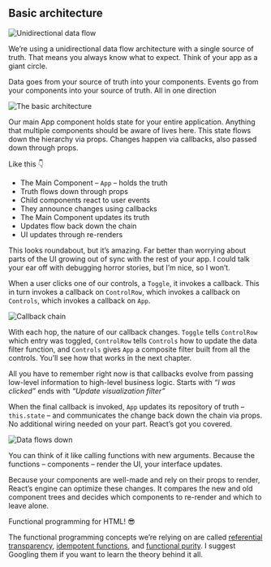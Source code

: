 
## Basic architecture

![Unidirectional data
flow](https://raw.githubusercontent.com/Swizec/react-d3js-es6-ebook/2018-version/manuscript/resources/images/2018/unidirectionalflow.png)

We’re using a unidirectional data flow architecture with a single source
of truth. That means you always know what to expect. Think of your app
as a giant circle.

Data goes from your source of truth into your components. Events go from
your components into your source of truth. All in one direction

![The basic
architecture](https://raw.githubusercontent.com/Swizec/react-d3js-es6-ebook/2018-version/manuscript/resources/images/2018/architecture.png)

Our main App component holds state for your entire application. Anything
that multiple components should be aware of lives here. This state flows
down the hierarchy via props. Changes happen via callbacks, also passed
down through props.

Like this 👇

  - The Main Component – `App` – holds the truth
  - Truth flows down through props
  - Child components react to user events
  - They announce changes using callbacks
  - The Main Component updates its truth
  - Updates flow back down the chain
  - UI updates through re-renders

This looks roundabout, but it’s amazing. Far better than worrying about
parts of the UI growing out of sync with the rest of your app. I could
talk your ear off with debugging horror stories, but I’m nice, so I
won’t.

When a user clicks one of our controls, a `Toggle`, it invokes a
callback. This in turn invokes a callback on `ControlRow`, which invokes
a callback on `Controls`, which invokes a callback on `App`.

![Callback
chain](https://raw.githubusercontent.com/Swizec/react-d3js-es6-ebook/2018-version/manuscript/resources/images/2018/architecture_callbacks.png)

With each hop, the nature of our callback changes. `Toggle` tells
`ControlRow` which entry was toggled, `ControlRow` tells `Controls` how
to update the data filter function, and `Controls` gives `App` a
composite filter built from all the controls. You’ll see how that works
in the next chapter.

All you have to remember right now is that callbacks evolve from passing
low-level information to high-level business logic. Starts with *“I was
clicked”* ends with *“Update visualization filter”*

When the final callback is invoked, `App` updates its repository of
truth – `this.state` – and communicates the change back down the chain
via props. No additional wiring needed on your part. React’s got you
covered.

![Data flows
down](https://raw.githubusercontent.com/Swizec/react-d3js-es6-ebook/2018-version/manuscript/resources/images/2018/architecture_dataflow.jpg)

You can think of it like calling functions with new arguments. Because
the functions – components – render the UI, your interface updates.

Because your components are well-made and rely on their props to render,
React’s engine can optimize these changes. It compares the new and old
component trees and decides which components to re-render and which to
leave alone.

Functional programming for HTML\! 😎

The functional programming concepts we’re relying on are called
[referential
transparency](https://en.wikipedia.org/wiki/Referential_transparency),
[idempotent functions](https://en.wikipedia.org/wiki/Idempotence), and
[functional purity](https://en.wikipedia.org/wiki/Pure_function). I
suggest Googling them if you want to learn the theory behind it all.
